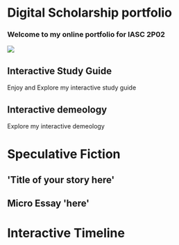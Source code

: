 # Digital Scholarship portfolio

### Welcome to my online portfolio for IASC 2P02

![](https://www.google.com/imgres?imgurl=https%3A%2F%2Fm.media-amazon.com%2Fimages%2FM%2FMV5BZjZjNzI5MDctY2Y4YS00NmM4LTljMmItZTFkOTExNGI3ODRhXkEyXkFqcGdeQXVyNjc3MjQzNTI%40._V1_.jpg&imgrefurl=https%3A%2F%2Fwww.imdb.com%2Ftitle%2Ftt9335498%2F&tbnid=Ed3MuQM9ZKu78M&vet=12ahUKEwjgm96v173uAhVRs6wKHV7fA7MQMygAegUIARDTAQ..i&docid=g88lMEdlqG5I9M&w=900&h=1254&q=demon%20slayer&ved=2ahUKEwjgm96v173uAhVRs6wKHV7fA7MQMygAegUIARDTAQ)

## Interactive Study Guide

Enjoy and Explore my interactive study guide

## Interactive demeology

Explore my interactive demeology

# Speculative Fiction

## 'Title of your story here'


## Micro Essay 'here'


# Interactive Timeline
